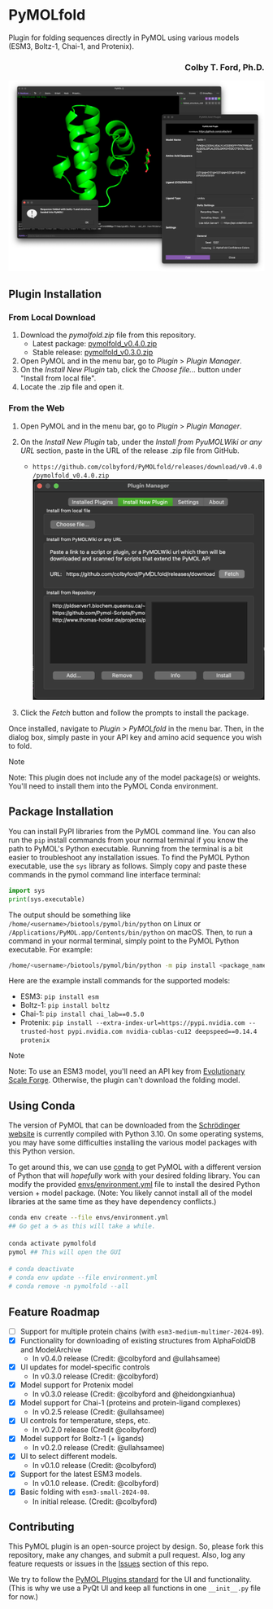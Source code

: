# PyMOLfold
Plugin for folding sequences directly in PyMOL using various models (ESM3, Boltz-1, Chai-1, and Protenix).

<h3 align="right">Colby T. Ford, Ph.D.</h3>

![Plugin Screenshot](img/screenshot_v0.3.0.png)

## Plugin Installation

### From Local Download
1. Download the *pymolfold.zip* file from this repository.
    - Latest package: [pymolfold_v0.4.0.zip](https://github.com/colbyford/PyMOLfold/raw/refs/heads/main/pymolfold_v0.4.0.zip)
    - Stable release: [pymolfold_v0.3.0.zip](https://github.com/colbyford/PyMOLfold/releases/download/v0.3.0/pymolfold_v0.3.0.zip)
2. Open PyMOL and in the menu bar, go to *Plugin* > *Plugin Manager*.
3. On the *Install New Plugin* tab, click the *Choose file...* button under "Install from local file".
4. Locate the .zip file and open it.

### From the Web

1. Open PyMOL and in the menu bar, go to *Plugin* > *Plugin Manager*.

2. On the *Install New Plugin* tab, under the *Install from PyuMOLWiki or any URL* section,  paste in the URL of the release .zip file from GitHub.
    - `https://github.com/colbyford/PyMOLfold/releases/download/v0.4.0/pymolfold_v0.4.0.zip`
![Installation](img/install.png)

3. Click the *Fetch* button and follow the prompts to install the package.


Once installed, navigate to *Plugin* > *PyMOLfold* in the menu bar.
Then, in the dialog box, simply paste in your API key and amino acid sequence you wish to fold.

> [!NOTE]
> Note: This plugin does not include any of the model package(s) or weights. You'll need to install them into the PyMOL Conda environment.


## Package Installation

You can install PyPI libraries from the PyMOL command line. You can also run the `pip` install commands from your normal terminal if you know the path to PyMOL's Python executable. Running from the terminal is a bit easier to troubleshoot any installation issues. To find the PyMOL Python executable, use the `sys` library as follows. 
Simply copy and paste these commands in the pymol command line interface terminal:

```python
import sys
print(sys.executable)
```
The output should be something like `/home/<username>/biotools/pymol/bin/python` on Linux or `/Applications/PyMOL.app/Contents/bin/python` on macOS.
Then, to run a command in your normal terminal, simply point to the PyMOL Python executable. For example:

```bash
/home/<username>/biotools/pymol/bin/python -m pip install <package_name>
```

Here are the example install commands for the supported models:

- ESM3: `pip install esm`
- Boltz-1: `pip install boltz`
- Chai-1: `pip install chai_lab==0.5.0`
- Protenix: `pip install --extra-index-url=https://pypi.nvidia.com --trusted-host pypi.nvidia.com nvidia-cublas-cu12 deepspeed==0.14.4 protenix`

> [!NOTE]
> Note: To use an ESM3 model, you'll need an API key from [Evolutionary Scale Forge](https://forge.evolutionaryscale.ai/). Otherwise, the plugin can't download the folding model.

## Using Conda
The version of PyMOL that can be downloaded from the [Schrödinger website](https://pymol.org/) is currently compiled with Python 3.10. On some operating systems, you may have some difficulties installing the various model packages with this Python version.

To get around this, we can use [conda](https://docs.conda.io/projects/conda/en/latest/user-guide/install/index.html) to get PyMOL with a different version of Python that will *hopefully* work with your desired folding library. You can modify the provided [envs/environment.yml](envs/environment.yml) file to install the desired Python version + model package. (Note: You likely cannot install all of the model libraries at the same time as they have dependency conflicts.)

```bash
conda env create --file envs/environment.yml
## Go get a ☕️ as this will take a while.

conda activate pymolfold
pymol ## This will open the GUI

# conda deactivate
# conda env update --file environment.yml
# conda remove -n pymolfold --all
```

## Feature Roadmap

- [ ] Support for multiple protein chains (with `esm3-medium-multimer-2024-09`).
- [X] Functionality for downloading of existing structures from AlphaFoldDB and ModelArchive
    - In v0.4.0 release (Credit: @colbyford and @ullahsamee)
- [X] UI updates for model-specific controls
    - In v0.3.0 release (Credit: @colbyford)
- [X] Model support for Protenix model
    - In v0.3.0 release (Credit: @colbyford and @heidongxianhua)
- [X] Model support for Chai-1 (proteins and protein-ligand complexes)
    - In v0.2.5 release (Credit: @ullahsamee)
- [X] UI controls for temperature, steps, etc.
    - In v0.2.0 release (Credit @colbyford)
- [X] Model support for Boltz-1 (+ ligands)
    - In v0.2.0 release (Credit: @ullahsamee)
- [X] UI to select different models.
    - In v0.1.0 release (Credit: @colbyford)
- [X] Support for the latest ESM3 models.
    - In v0.1.0 release. (Credit: @colbyford)
- [X] Basic folding with `esm3-small-2024-08`.
    - In initial release. (Credit: @colbyford)


## Contributing
This PyMOL plugin is an open-source project by design. So, please fork this repository, make any changes, and submit a pull request. Also, log any feature requests or issues in the [Issues](https://github.com/colbyford/PyMOLfold/issues) section of this repo.

We try to follow the [PyMOL Plugins standard](https://pymolwiki.org/index.php/Plugins_Tutorial) for the UI and functionality. (This is why we use a PyQt UI and keep all functions in one `__init__.py` file for now.)
